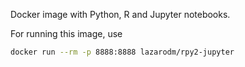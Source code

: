 Docker image with Python, R and Jupyter notebooks.

For running this image, use

```bash
docker run --rm -p 8888:8888 lazarodm/rpy2-jupyter
```


